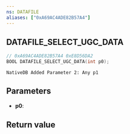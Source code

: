 ```yaml
---
ns: DATAFILE
aliases: ["0xA69AC4ADE82B57A4"]
---
```

## DATAFILE_SELECT_UGC_DATA

```c
// 0xA69AC4ADE82B57A4 0xE8D56DA2
BOOL DATAFILE_SELECT_UGC_DATA(int p0);
```

```
NativeDB Added Parameter 2: Any p1
```

## Parameters
* **p0**: 

## Return value

